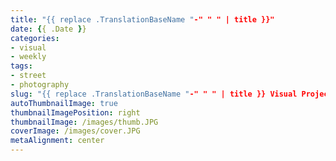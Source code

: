 ```yaml
---
title: "{{ replace .TranslationBaseName "-" " " | title }}"
date: {{ .Date }}
categories:
- visual
- weekly
tags:
- street
- photography
slug: "{{ replace .TranslationBaseName "-" " " | title }} Visual Project"
autoThumbnailImage: true
thumbnailImagePosition: right
thumbnailImage: /images/thumb.JPG
coverImage: /images/cover.JPG
metaAlignment: center
---
```


<!--more-->
<!--toc-->
